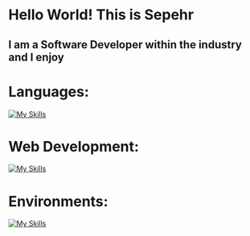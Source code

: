 # Hello World! This is Sepehr
## I am a Software Developer within the industry and I enjoy
# Languages:
[![My Skills](https://skillicons.dev/icons?i=python,java,js,php,ts,cs,cpp,c,bash&theme=light)](#hi)

# Web Development:
[![My Skills](https://skillicons.dev/icons?i=html,css,nodejs,express,react,flask,django,jquery&theme=light)](#hi)

# Environments:
[![My Skills](https://skillicons.dev/icons?i=linux,git,github,azure,aws&theme=light)](#hi)
